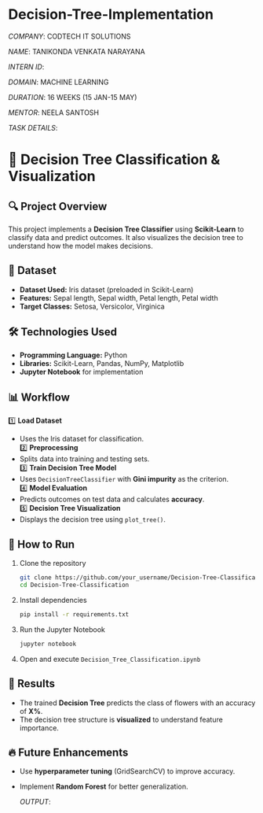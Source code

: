 # Decision-Tree-Implementation

*COMPANY*: CODTECH IT SOLUTIONS

*NAME*: TANIKONDA VENKATA NARAYANA

*INTERN ID*:

*DOMAIN*: MACHINE LEARNING

*DURATION*: 16 WEEKS (15 JAN-15 MAY)

*MENTOR*: NEELA SANTOSH

*TASK DETAILS*:

# 🌳 Decision Tree Classification & Visualization  

## 🔍 Project Overview  
This project implements a **Decision Tree Classifier** using **Scikit-Learn** to classify data and predict outcomes. It also visualizes the decision tree to understand how the model makes decisions.  

## 📂 Dataset  
- **Dataset Used:** Iris dataset (preloaded in Scikit-Learn)  
- **Features:** Sepal length, Sepal width, Petal length, Petal width  
- **Target Classes:** Setosa, Versicolor, Virginica  

## 🛠 Technologies Used  
- **Programming Language:** Python  
- **Libraries:** Scikit-Learn, Pandas, NumPy, Matplotlib  
- **Jupyter Notebook** for implementation  

## 📊 Workflow  
1️⃣ **Load Dataset**  
   - Uses the Iris dataset for classification.  
2️⃣ **Preprocessing**  
   - Splits data into training and testing sets.  
3️⃣ **Train Decision Tree Model**  
   - Uses `DecisionTreeClassifier` with **Gini impurity** as the criterion.  
4️⃣ **Model Evaluation**  
   - Predicts outcomes on test data and calculates **accuracy**.  
5️⃣ **Decision Tree Visualization**  
   - Displays the decision tree using `plot_tree()`.  

## 🚀 How to Run  
1. Clone the repository  
   ```bash
   git clone https://github.com/your_username/Decision-Tree-Classification.git
   cd Decision-Tree-Classification
   ```
2. Install dependencies  
   ```bash
   pip install -r requirements.txt
   ```
3. Run the Jupyter Notebook  
   ```bash
   jupyter notebook
   ```
4. Open and execute `Decision_Tree_Classification.ipynb`  

## 📌 Results  
- The trained **Decision Tree** predicts the class of flowers with an accuracy of **X%**.  
- The decision tree structure is **visualized** to understand feature importance.  

## 🔥 Future Enhancements  
- Use **hyperparameter tuning** (GridSearchCV) to improve accuracy.  
- Implement **Random Forest** for better generalization.

  *OUTPUT*:

  
